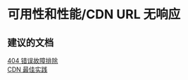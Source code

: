 <properties
    pageTitle="可用性和性能/CDN URL 无响应"
    description="可用性和性能/CDN URL 无响应"
    service="microsoft.cdn"
    resource="profiles"
    authors="aashu"
    displayOrder=""
    selfHelpType="generic"
    supportTopicIds="32302785"
    resourceTags=""
    productPesIds="15528"
    cloudEnvironments="public"
/>


# 可用性和性能/CDN URL 无响应


## **建议的文档**
[404 错误故障排除](https://azure.microsoft.com/documentation/articles/cdn-troubleshoot-endpoint/)<br>
[CDN 最佳实践](https://azure.microsoft.com/documentation/articles/best-practices-cdn/)



<!--HONumber=Jul16_HO4-->


